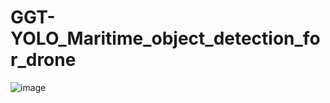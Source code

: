 # GGT-YOLO_Maritime_object_detection_for_drone
![image]( https://raw.githubusercontent.com/matebearyuan/GGT-YOLO_Maritime_object_detection_for_drone/blob/main/maritime%20object%20detection.gif)
